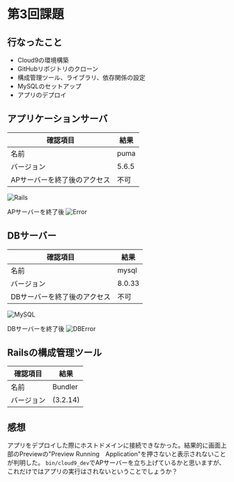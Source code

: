 # 第3回課題

## 行なったこと
- Cloud9の環境構築
- GitHubリポジトリのクローン
- 構成管理ツール、ライブラリ、依存関係の設定
- MySQLのセットアップ
- アプリのデプロイ

## アプリケーションサーバ

|  確認項目  |  結果  |
| ---- | ---- |
|  名前  |  puma  |
|  バージョン  |  5.6.5  |
|  APサーバーを終了後のアクセス  |  不可  |

![Rails](/images/rails.png)

APサーバーを終了後
![Error](/images/error.png)


## DBサーバー

|  確認項目  |  結果  |
| ---- | ---- |
|  名前  |  mysql  |
|  バージョン  |  8.0.33  |
|  DBサーバーを終了後のアクセス |  不可  |

![MySQL](/images/mysql.png)

DBサーバーを終了後
![DBError](/images/db-error.png)

## Railsの構成管理ツール

|  確認項目  |  結果  |
| ---- | ---- |
|  名前  |  Bundler  |
|  バージョン  |  (3.2.14)  |

## 感想
アプリをデプロイした際にホストドメインに接続できなかった。結果的に画面上部のPreviewの"Preview Running　Application"を押さないと表示されないことが判明した。
`bin/cloud9_dev`でAPサーバーを立ち上げているかと思いますが、これだけではアプリの実行はされないということでしょうか？

